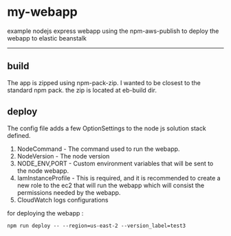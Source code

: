 # my-webapp
example nodejs express webapp using the npm-aws-publish to deploy the webapp to elastic beanstalk

---
## build 
The app is zipped using npm-pack-zip. I wanted to be closest to the standard npm pack. the zip is located at eb-build dir.


## deploy
The config file adds a few OptionSettings to the node js solution stack defined.
1. NodeCommand - The command used to run the webapp.
2. NodeVersion - The node version
3. NODE_ENV,PORT - Custom environment variables that will be sent to the node webapp.
4. IamInstanceProfile - This is required, and it is recommended to create a new role to the ec2 that will run the webapp which will consist the permissions needed by the webapp. 
5. CloudWatch logs configurations

for deploying the webapp :
```
npm run deploy -- --region=us-east-2 --version_label=test3
```